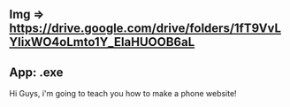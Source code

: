 Img =>
https://drive.google.com/drive/folders/1fT9VvLYIixWO4oLmto1Y_EIaHUOOB6aL
---------------------------
App:
.exe
---------------------------
Hi Guys, i'm going to teach you how to make a phone website!